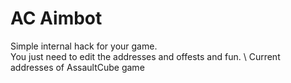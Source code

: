 # AC Aimbot
Simple internal hack for your game. \
You just need to edit the addresses and offests and fun. \ 
Current addresses of AssaultCube game
